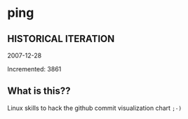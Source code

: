 # ping

## HISTORICAL ITERATION
2007-12-28

Incremented: 3861

## What is this?? 
Linux skills to hack the github commit visualization chart `;-)`
